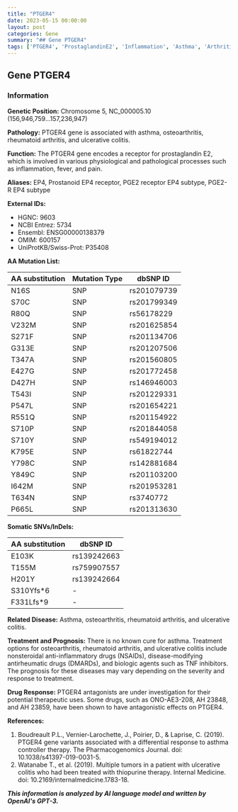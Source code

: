 ```yaml
---
title: "PTGER4"
date: 2023-05-15 00:00:00
layout: post
categories: Gene
summary: "## Gene PTGER4"
tags: ['PTGER4', 'ProstaglandinE2', 'Inflammation', 'Asthma', 'Arthritis', 'UlcerativeColitis', 'DrugResponse', 'GeneticVariants']
---
```


## Gene PTGER4

### Information
**Genetic Position:** Chromosome 5, NC_000005.10 (156,946,759...157,236,947)
    
**Pathology:** PTGER4 gene is associated with asthma, osteoarthritis, rheumatoid arthritis, and ulcerative colitis.
    
**Function:** The PTGER4 gene encodes a receptor for prostaglandin E2, which is involved in various physiological and pathological processes such as inflammation, fever, and pain. 
    
**Aliases:** EP4, Prostanoid EP4 receptor, PGE2 receptor EP4 subtype, PGE2-R EP4 subtype

**External IDs:**
- HGNC: 9603
- NCBI Entrez: 5734
- Ensembl: ENSG00000138379
- OMIM: 600157
- UniProtKB/Swiss-Prot: P35408

**AA Mutation List:**

| AA substitution   | Mutation Type | dbSNP ID |
|-------------------|---------------|----------|
| N16S              | SNP           | rs201079739 |
| S70C              | SNP           | rs201799349 |
| R80Q              | SNP           | rs56178229 |
| V232M             | SNP           | rs201625854 |
| S271F             | SNP           | rs201134706 |
| G313E             | SNP           | rs201207506 |
| T347A             | SNP           | rs201560805 |
| E427G             | SNP           | rs201772458 |
| D427H             | SNP           | rs146946003 |
| T543I             | SNP           | rs201229331 |
| P547L             | SNP           | rs201654221 |
| R551Q             | SNP           | rs201154922 |
| S710P             | SNP           | rs201844058 |
| S710Y             | SNP           | rs549194012 |
| K795E             | SNP           | rs61822744 |
| Y798C             | SNP           | rs142881684 |
| Y849C             | SNP           | rs201103200 |
| I642M             | SNP           | rs201953281 |
| T634N             | SNP           | rs3740772 |
| P665L             | SNP           | rs201313630 |
    
**Somatic SNVs/InDels:**

| AA substitution    | dbSNP ID |
|--------------------|----------|
| E103K              | rs139242663 |
| T155M              | rs759907557 |
| H201Y              | rs139242664 |
| S310Yfs*6          | - |
| F331Lfs*9          | - |

**Related Disease:** Asthma, osteoarthritis, rheumatoid arthritis, and ulcerative colitis.
    
**Treatment and Prognosis:** There is no known cure for asthma. Treatment options for osteoarthritis, rheumatoid arthritis, and ulcerative colitis include nonsteroidal anti-inflammatory drugs (NSAIDs), disease-modifying antirheumatic drugs (DMARDs), and biologic agents such as TNF inhibitors. The prognosis for these diseases may vary depending on the severity and response to treatment.

**Drug Response:** PTGER4 antagonists are under investigation for their potential therapeutic uses. Some drugs, such as ONO-AE3-208, AH 23848, and AH 23859, have been shown to have antagonistic effects on PTGER4.

**References:**

1. Boudreault P.L., Vernier-Larochette, J., Poirier, D., & Laprise, C. (2019). PTGER4 gene variants associated with a differential response to asthma controller therapy. The Pharmacogenomics Journal. doi: 10.1038/s41397-019-0031-5.
2. Watanabe T., et al. (2019). Multiple tumors in a patient with ulcerative colitis who had been treated with thiopurine therapy. Internal Medicine. doi: 10.2169/internalmedicine.1783-18.

**_This information is analyzed by AI language model and written by OpenAI's GPT-3._**